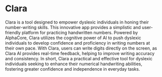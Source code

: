 # Clara

Clara is a tool designed to empower dyslexic individuals in honing their number-writing skills. This innovative app provides a simplistic and user-friendly platform for practicing handwritten numbers. Powered by AlphaCore, Clara utilizes the cognitive power of AI to push dyslexic individuals to develop confidence and proficiency in writing numbers at their own pace. With Clara, users can write digits directly on the screen, as Clara AI provides real-time feedback, helping to improve writing accuracy and consistency. In short, Clara a practical and effective tool for dyslexic individuals seeking to enhance their numerical handwriting abilities, fostering greater confidence and independence in everyday tasks. 
